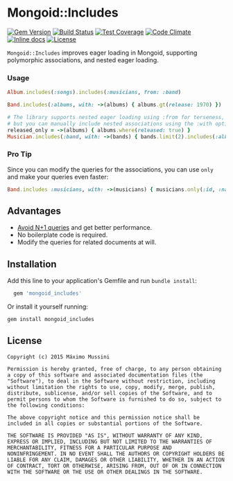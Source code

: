 Mongoid::Includes
=====================
[![Gem Version](https://badge.fury.io/rb/mongoid_includes.svg)](http://badge.fury.io/rb/mongoid_includes)
[![Build Status](https://travis-ci.org/ElMassimo/mongoid_includes.svg)](https://travis-ci.org/ElMassimo/mongoid_includes)
[![Test Coverage](https://codeclimate.com/github/ElMassimo/mongoid_includes/badges/coverage.svg)](https://codeclimate.com/github/ElMassimo/mongoid_includes)
[![Code Climate](https://codeclimate.com/github/ElMassimo/mongoid_includes.png)](https://codeclimate.com/github/ElMassimo/mongoid_includes)
[![Inline docs](http://inch-ci.org/github/ElMassimo/mongoid_includes.svg)](http://inch-ci.org/github/ElMassimo/mongoid_includes)
[![License](https://img.shields.io/badge/license-MIT-blue.svg)](https://github.com/ElMassimo/mongoid_includes/blob/master/LICENSE.txt)

`Mongoid::Includes` improves eager loading in Mongoid, supporting polymorphic associations, and nested eager loading.

### Usage

```ruby
Album.includes(:songs).includes(:musicians, from: :band)

Band.includes(:albums, with: ->(albums) { albums.gt(release: 1970) })

# The library supports nested eager loading using :from for terseness,
# but you can manually include nested associations using the :with option.
released_only = ->(albums) { albums.where(released: true) }
Musician.includes(:band, with: ->(bands) { bands.limit(2).includes(:albums, with: released_only) })
```

### Pro Tip
Since you can modify the queries for the associations, you can use `only` and make your queries even faster:
```ruby
Band.includes :musicians, with: ->(musicians) { musicians.only(:id, :name) }
```

## Advantages

* [Avoid N+1 queries](http://maximomussini.com/posts/mongoid-n+1/) and get better performance.
* No boilerplate code is required.
* Modify the queries for related documents at will.

## Installation

Add this line to your application's Gemfile and run `bundle install`:

```ruby
  gem 'mongoid_includes'
```

Or install it yourself running:

```sh
gem install mongoid_includes
```

License
--------

    Copyright (c) 2015 Máximo Mussini

    Permission is hereby granted, free of charge, to any person obtaining
    a copy of this software and associated documentation files (the
    "Software"), to deal in the Software without restriction, including
    without limitation the rights to use, copy, modify, merge, publish,
    distribute, sublicense, and/or sell copies of the Software, and to
    permit persons to whom the Software is furnished to do so, subject to
    the following conditions:

    The above copyright notice and this permission notice shall be
    included in all copies or substantial portions of the Software.

    THE SOFTWARE IS PROVIDED "AS IS", WITHOUT WARRANTY OF ANY KIND,
    EXPRESS OR IMPLIED, INCLUDING BUT NOT LIMITED TO THE WARRANTIES OF
    MERCHANTABILITY, FITNESS FOR A PARTICULAR PURPOSE AND
    NONINFRINGEMENT. IN NO EVENT SHALL THE AUTHORS OR COPYRIGHT HOLDERS BE
    LIABLE FOR ANY CLAIM, DAMAGES OR OTHER LIABILITY, WHETHER IN AN ACTION
    OF CONTRACT, TORT OR OTHERWISE, ARISING FROM, OUT OF OR IN CONNECTION
    WITH THE SOFTWARE OR THE USE OR OTHER DEALINGS IN THE SOFTWARE.
